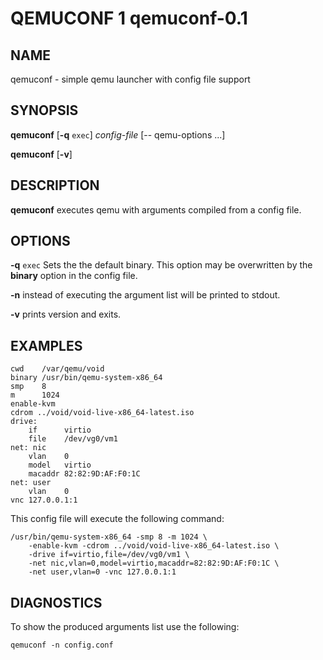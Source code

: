 QEMUCONF 1 qemuconf-0.1
=======================

NAME
----

qemuconf - simple qemu launcher with config file support

SYNOPSIS
--------

**qemuconf** [**-q** `exec`] *config-file* [-- qemu-options ...]

**qemuconf** [**-v**]

DESCRIPTION
-----------

**qemuconf** executes qemu with arguments compiled from a config file.

OPTIONS
-------

**-q** `exec`
Sets the the default binary. This option may be overwritten by the **binary**
option in the config file.

**-n**
instead of executing the argument list will be printed to stdout.

**-v**
prints version and exits.

EXAMPLES
--------

	cwd    /var/qemu/void
	binary /usr/bin/qemu-system-x86_64
	smp    8
	m      1024
	enable-kvm
	cdrom ../void/void-live-x86_64-latest.iso
	drive:
		if      virtio
		file    /dev/vg0/vm1
	net: nic
		vlan    0
		model   virtio
		macaddr 82:82:9D:AF:F0:1C
	net: user
		vlan    0
	vnc 127.0.0.1:1

This config file will execute the following command:

	/usr/bin/qemu-system-x86_64 -smp 8 -m 1024 \
		-enable-kvm -cdrom ../void/void-live-x86_64-latest.iso \
		-drive if=virtio,file=/dev/vg0/vm1 \
		-net nic,vlan=0,model=virtio,macaddr=82:82:9D:AF:F0:1C \
		-net user,vlan=0 -vnc 127.0.0.1:1

DIAGNOSTICS
-----------

To show the produced arguments list use the following:

	qemuconf -n config.conf
